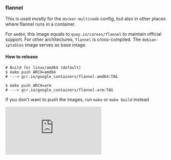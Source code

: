 ### flannel

This is used mostly for the `docker-multinode` config, but also in other places where flannel runs in a container.

For `amd64`, this image equals to `quay.io/coreos/flannel` to maintain official support.
For other architectures, `flannel` is cross-compiled. The `debian-iptables` image serves as base image.

#### How to release

```console
# Build for linux/amd64 (default)
$ make push ARCH=amd64
# ---> gcr.io/google_containers/flannel-amd64:TAG

$ make push ARCH=arm
# ---> gcr.io/google_containers/flannel-arm:TAG
```

If you don't want to push the images, run `make` or `make build` instead


[![Analytics](https://kubernetes-site.appspot.com/UA-36037335-10/GitHub/cluster/images/flannel/README.md?pixel)]()
